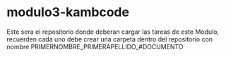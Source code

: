 # modulo3-kambcode
Este sera el repositorio donde deberan cargar las tareas de este Modulo, recuerden cada uno debe crear una carpeta dentro del repositorio con nombre PRIMERNOMBRE_PRIMERAPELLIDO_#DOCUMENTO
